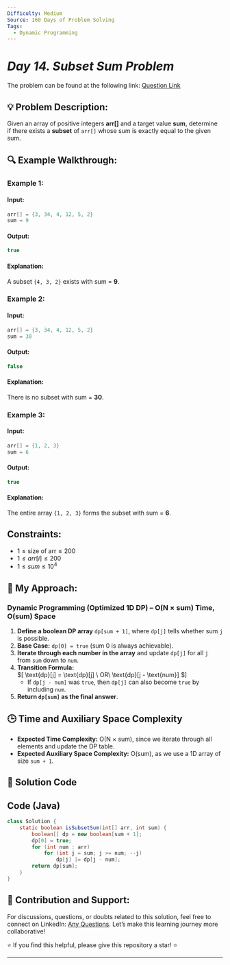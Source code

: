 ```yaml
---
Difficulty: Medium
Source: 160 Days of Problem Solving
Tags:
  - Dynamic Programming
---
```


#  _Day 14. Subset Sum Problem_ 

The problem can be found at the following link: [Question Link](https://www.geeksforgeeks.org/batch/gfg-160-problems/track/dynamic-programming-gfg-160/problem/subset-sum-problem-1611555638)

## 💡 **Problem Description:**

Given an array of positive integers **arr[]** and a target value **sum**, determine if there exists a **subset** of `arr[]` whose sum is exactly equal to the given sum.

## 🔍 **Example Walkthrough:**

### **Example 1:**

#### **Input:**
```cpp
arr[] = {3, 34, 4, 12, 5, 2}
sum = 9
```

#### **Output:**

```cpp
true
```

#### **Explanation:**

A subset `{4, 3, 2}` exists with sum = **9**.

### **Example 2:**

#### **Input:**

```cpp
arr[] = {3, 34, 4, 12, 5, 2}
sum = 30
```

#### **Output:**

```cpp
false
```

#### **Explanation:**

There is no subset with sum = **30**.

### **Example 3:**

#### **Input:**

```cpp
arr[] = {1, 2, 3}
sum = 6
```

#### **Output:**

```cpp
true
```

#### **Explanation:**

The entire array `{1, 2, 3}` forms the subset with sum = **6**.

## **Constraints:**

- $1 \leq \text{size of arr} \leq 200$
- $1 \leq arr[i] \leq 200$
- $1 \leq sum \leq 10^4$

## 🎯 **My Approach:**

### **Dynamic Programming (Optimized 1D DP) – O(N × sum) Time, O(sum) Space**

1. **Define a boolean DP array** `dp[sum + 1]`, where `dp[j]` tells whether sum `j` is possible.
2. **Base Case:** `dp[0] = true` (sum 0 is always achievable).
3. **Iterate through each number in the array** and update `dp[j]` for all `j` from `sum` down to `num`.
4. **Transition Formula:**  
   $\[
   \text{dp}[j] = \text{dp}[j] \ OR\ \text{dp}[j - \text{num}]
   $\]
   - If `dp[j - num]` was `true`, then `dp[j]` can also become `true` by including `num`.
5. **Return `dp[sum]` as the final answer**.

## 🕒 **Time and Auxiliary Space Complexity**

- **Expected Time Complexity:** O(N × sum), since we iterate through all elements and update the DP table.
- **Expected Auxiliary Space Complexity:** O(sum), as we use a 1D array of size `sum + 1`.

## 📝 **Solution Code**
## **Code (Java)**

```java
class Solution {
    static boolean isSubsetSum(int[] arr, int sum) {
        boolean[] dp = new boolean[sum + 1];
        dp[0] = true;
        for (int num : arr)
            for (int j = sum; j >= num; --j)
                dp[j] |= dp[j - num];
        return dp[sum];
    }
}
```

## 🎯 **Contribution and Support:**

For discussions, questions, or doubts related to this solution, feel free to connect on LinkedIn: [Any Questions](https://www.linkedin.com/in/sanjana-yadav007). Let’s make this learning journey more collaborative!

⭐ If you find this helpful, please give this repository a star! ⭐

---
